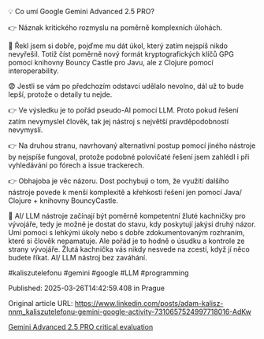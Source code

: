💡 Co umí Google Gemini Advanced 2.5 PRO?


👉 Náznak kritického rozmyslu na poměrně komplexních úlohách.


🤯 Řekl jsem si dobře, pojďme mu dát úkol, který zatím nejspíš nikdo nevyřešil. Totiž číst poměrně nový formát kryptografických klíčů GPG pomocí knihovny Bouncy Castle pro Javu, ale z Clojure pomocí interoperability.


😨 Jestli se vám po předchozím odstavci udělalo nevolno, dál už to bude lepší, protože o detaily tu nejde.


👉 Ve výsledku je to pořád pseudo-AI pomocí LLM. Proto pokud řešení zatím nevymyslel člověk, tak jej nástroj s největší pravděpodobností nevymyslí.


👉 Na druhou stranu, navrhovaný alternativní postup pomocí jiného nástroje by nejspíše fungoval, protože podobné polovičaté řešení jsem zahlédl i při vyhledávání po fórech a issue trackerech.


👉 Obhajoba je věc názoru. Dost pochybuji o tom, že využití dalšího nástroje povede k menší komplexitě a křehkosti řešení jen pomocí Java/ Clojure + knihovny BouncyCastle.


🦆 AI/ LLM nástroje začínají být poměrně kompetentní žluté kachničky pro vývojáře, tedy je možné je dostat do stavu, kdy poskytují jakýsi druhý názor. Umí pomoci s lehkými úkoly nebo s dobře zdokumentovaným rozhraním, které si člověk nepamatuje. Ale pořád je to hodně o úsudku a kontrole ze strany vývojáře. Žlutá kachnička vás nikdy nesvede na zcestí, když jí něco budete říkat. AI/ LLM nástroj bez zaváhání.


#kaliszutelefonu #gemini #google #LLM #programming


Published: 2025-03-26T14:42:59.408 in Prague

Original article URL: https://www.linkedin.com/posts/adam-kalisz-nnm_kaliszutelefonu-gemini-google-activity-7310657524997718016-AdKw

[Gemini Advanced 2.5 PRO critical evaluation](./media/gemini-advanced-2-5-pro.png)